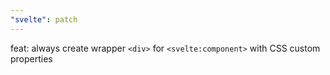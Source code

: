 ```yaml
---
"svelte": patch
---
```


feat: always create wrapper `<div>` for `<svelte:component>` with CSS custom properties

